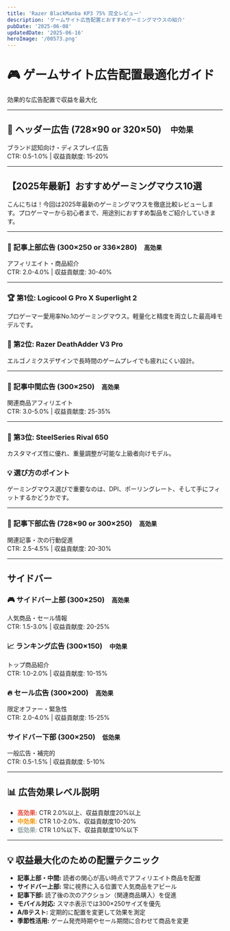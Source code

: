 ```yaml
---
title: 'Razer BlackManba KP3 75% 完全レビュー'
description: 'ゲームサイト広告配置とおすすめゲーミングマウスの紹介'
pubDate: '2025-06-08'
updatedDate: '2025-06-16'
heroImage: '/00573.png'
---
```


# 🎮 ゲームサイト広告配置最適化ガイド

効果的な広告配置で収益を最大化

---

## 📢 ヘッダー広告 (728×90 or 320×50)　`中効果`

ブランド認知向け・ディスプレイ広告  
CTR: 0.5-1.0% | 収益貢献度: 15-20%

---

## 【2025年最新】おすすめゲーミングマウス10選

こんにちは！今回は2025年最新のゲーミングマウスを徹底比較レビューします。プロゲーマーから初心者まで、用途別におすすめ製品をご紹介していきます。

---

### 🎯 記事上部広告 (300×250 or 336×280)　`高効果`

アフィリエイト・商品紹介  
CTR: 2.0-4.0% | 収益貢献度: 30-40%

---

### 🏆 第1位: Logicool G Pro X Superlight 2

プロゲーマー愛用率No.1のゲーミングマウス。軽量化と精度を両立した最高峰モデルです。

### 🥈 第2位: Razer DeathAdder V3 Pro

エルゴノミクスデザインで長時間のゲームプレイでも疲れにくい設計。

---

### 🎯 記事中間広告 (300×250)　`高効果`

関連商品アフィリエイト  
CTR: 3.0-5.0% | 収益貢献度: 25-35%

---

### 🥉 第3位: SteelSeries Rival 650

カスタマイズ性に優れ、重量調整が可能な上級者向けモデル。

### 💡 選び方のポイント

ゲーミングマウス選びで重要なのは、DPI、ポーリングレート、そして手にフィットするかどうかです。

---

### 🎯 記事下部広告 (728×90 or 300×250)　`高効果`

関連記事・次の行動促進  
CTR: 2.5-4.5% | 収益貢献度: 20-30%

---

## サイドバー

### 🎮 サイドバー上部 (300×250)　`高効果`

人気商品・セール情報  
CTR: 1.5-3.0% | 収益貢献度: 20-25%

### 📈 ランキング広告 (300×150)　`中効果`

トップ商品紹介  
CTR: 1.0-2.0% | 収益貢献度: 10-15%

### 🔥 セール広告 (300×200)　`高効果`

限定オファー・緊急性  
CTR: 2.0-4.0% | 収益貢献度: 15-25%

### サイドバー下部 (300×250)　`低効果`

一般広告・補完的  
CTR: 0.5-1.5% | 収益貢献度: 5-10%

---

## 📊 広告効果レベル説明

- <span style="color:#e74c3c">**高効果:**</span> CTR 2.0%以上、収益貢献度20%以上
- <span style="color:#f39c12">**中効果:**</span> CTR 1.0-2.0%、収益貢献度10-20%
- <span style="color:#95a5a6">**低効果:**</span> CTR 1.0%以下、収益貢献度10%以下

---

## 💡 収益最大化のための配置テクニック

- **記事上部・中間:** 読者の関心が高い時点でアフィリエイト商品を配置
- **サイドバー上部:** 常に視界に入る位置で人気商品をアピール
- **記事下部:** 読了後の次のアクション（関連商品購入）を促進
- **モバイル対応:** スマホ表示では300×250サイズを優先
- **A/Bテスト:** 定期的に配置を変更して効果を測定
- **季節性活用:** ゲーム発売時期やセール期間に合わせて商品を変更

